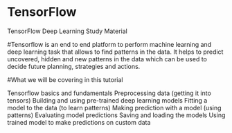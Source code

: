 # TensorFlow
TensorFlow Deep Learning Study Material

#Tensorflow is an end to end platform to perform machine learning and deep learning task that allows to find patterns in the data. It helps to predict uncovered, hidden and new patterns in the data which can be used to decide future planning, strategies and actions.

#What we will be covering in this tutorial

Tensorflow basics and fundamentals
Preprocessing data (getting it into tensors)
Building and using pre-trained deep learning models
Fitting a model to the data (to learn patterns)
Making prediction with a model (using patterns)
Evaluating model predictions
Saving and loading the models
Using trained model to make predictions on custom data

